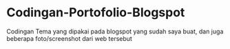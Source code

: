 # Codingan-Portofolio-Blogspot
Codingan Tema yang dipakai pada blogspot yang sudah saya buat, dan juga beberapa foto/screenshot dari web tersebut
